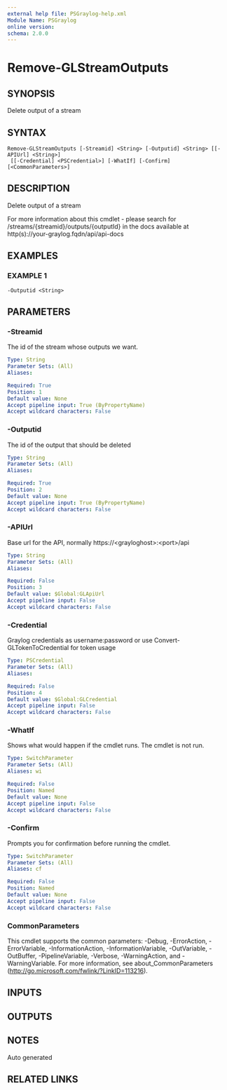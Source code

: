 ```yaml
---
external help file: PSGraylog-help.xml
Module Name: PSGraylog
online version:
schema: 2.0.0
---
```


# Remove-GLStreamOutputs

## SYNOPSIS
Delete output of a stream

## SYNTAX

```
Remove-GLStreamOutputs [-Streamid] <String> [-Outputid] <String> [[-APIUrl] <String>]
 [[-Credential] <PSCredential>] [-WhatIf] [-Confirm] [<CommonParameters>]
```

## DESCRIPTION
Delete output of a stream


For more information about this cmdlet - please search for /streams/{streamid}/outputs/{outputId} in the docs available at http(s)://your-graylog.fqdn/api/api-docs

## EXAMPLES

### EXAMPLE 1
```
-Outputid <String>
```

## PARAMETERS

### -Streamid
The id of the stream whose outputs we want.

```yaml
Type: String
Parameter Sets: (All)
Aliases:

Required: True
Position: 1
Default value: None
Accept pipeline input: True (ByPropertyName)
Accept wildcard characters: False
```

### -Outputid
The id of the output that should be deleted

```yaml
Type: String
Parameter Sets: (All)
Aliases:

Required: True
Position: 2
Default value: None
Accept pipeline input: True (ByPropertyName)
Accept wildcard characters: False
```

### -APIUrl
Base url for the API, normally https://\<grayloghost\>:\<port\>/api

```yaml
Type: String
Parameter Sets: (All)
Aliases:

Required: False
Position: 3
Default value: $Global:GLApiUrl
Accept pipeline input: False
Accept wildcard characters: False
```

### -Credential
Graylog credentials as username:password or use Convert-GLTokenToCredential for token usage

```yaml
Type: PSCredential
Parameter Sets: (All)
Aliases:

Required: False
Position: 4
Default value: $Global:GLCredential
Accept pipeline input: False
Accept wildcard characters: False
```

### -WhatIf
Shows what would happen if the cmdlet runs.
The cmdlet is not run.

```yaml
Type: SwitchParameter
Parameter Sets: (All)
Aliases: wi

Required: False
Position: Named
Default value: None
Accept pipeline input: False
Accept wildcard characters: False
```

### -Confirm
Prompts you for confirmation before running the cmdlet.

```yaml
Type: SwitchParameter
Parameter Sets: (All)
Aliases: cf

Required: False
Position: Named
Default value: None
Accept pipeline input: False
Accept wildcard characters: False
```

### CommonParameters
This cmdlet supports the common parameters: -Debug, -ErrorAction, -ErrorVariable, -InformationAction, -InformationVariable, -OutVariable, -OutBuffer, -PipelineVariable, -Verbose, -WarningAction, and -WarningVariable. For more information, see about_CommonParameters (http://go.microsoft.com/fwlink/?LinkID=113216).

## INPUTS

## OUTPUTS

## NOTES
Auto generated

## RELATED LINKS
